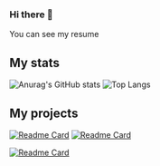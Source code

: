  ### Hi there 👋
You can see my resume 
## My stats
![Anurag's GitHub stats](https://github-readme-stats.vercel.app/api?username=Leagan-Dan&show_icons=true&theme=transparent) ![Top Langs](https://github-readme-stats.vercel.app/api/top-langs/?username=Leagan-Dan&layout=compact&show_icons=true&theme=transparent)
## My projects

[![Readme Card](https://github-readme-stats.vercel.app/api/pin/?username=andreitablan&repo=Actors-Guild-Awards-Visualizer&show_icons=true&theme=transparent)](https://github.com/andreitablan/Actors-Guild-Awards-Visualizer) [![Readme Card](https://github-readme-stats.vercel.app/api/pin/?username=andreitablan&repo=Graph-bot&show_icons=true&theme=transparent)](https://github.com/andreitablan/Graph-bot)

[![Readme Card](https://github-readme-stats.vercel.app/api/pin/?username=Rianer&repo=FII-IMR-ERFELETA&show_icons=true&theme=transparent)](https://github.com/Rianer/FII-IMR-ERFELETA) 
